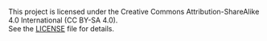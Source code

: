 This project is licensed under the Creative Commons Attribution-ShareAlike 4.0 International (CC BY-SA 4.0).  
See the [LICENSE](./LICENSE.md) file for details.
